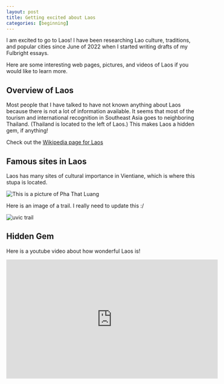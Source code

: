 ```yaml
---
layout: post
title: Getting excited about Laos
categories: [beginning]
---
```

I am excited to go to Laos! I have been researching Lao culture, traditions, and popular cities since June of 2022 when I started writing drafts of my Fulbright essays. 

Here are some interesting web pages, pictures, and videos of Laos if you would like to learn more. 

## Overview of Laos

Most people that I have talked to have not known anything about Laos because there is not a lot of information available. It seems that most of the tourism and international recognition in Southeast Asia goes to neighboring Thailand. (Thailand is located to the left of Laos.) This makes Laos a hidden gem, if anything!

Check out the [Wikipedia page for Laos](https://en.wikipedia.org/wiki/Laos)


## Famous sites in Laos

Laos has many sites of cultural importance in Vientiane, which is where this stupa is located.  

![This is a picture of Pha That Luang](https://upload.wikimedia.org/wikipedia/commons/thumb/b/b6/Pha_That_Luang%2C_Vientiane%2C_Laos.jpg/440px-Pha_That_Luang%2C_Vientiane%2C_Laos.jpg)


Here is an image of a trail. I really need to update this :/

![uvic trail](https://lh3.googleusercontent.com/pw/AJFCJaUSFlr2vT41NxKbPJc8heUUJfhbsPfHGlhEEwBJ4OQlL-pjYXOHK2wDQnlwOVVaQeXBqbt6R08L0PRCt9yBI4wd47tL7hn0oSGmvQsVgqzPLZaxGGAZrQR_0GaWvAKmQfQhOD1InB_DWJpZgyAflYabhw=w1184-h1578-s-no)


## Hidden Gem

Here is a youtube video about how wonderful Laos is!

<iframe width="560" height="315" src="https://www.youtube.com/embed/QRh0asDFIX4" title="YouTube video player" frameborder="0" allow="accelerometer; autoplay; clipboard-write; encrypted-media; gyroscope; picture-in-picture; web-share" allowfullscreen></iframe>

